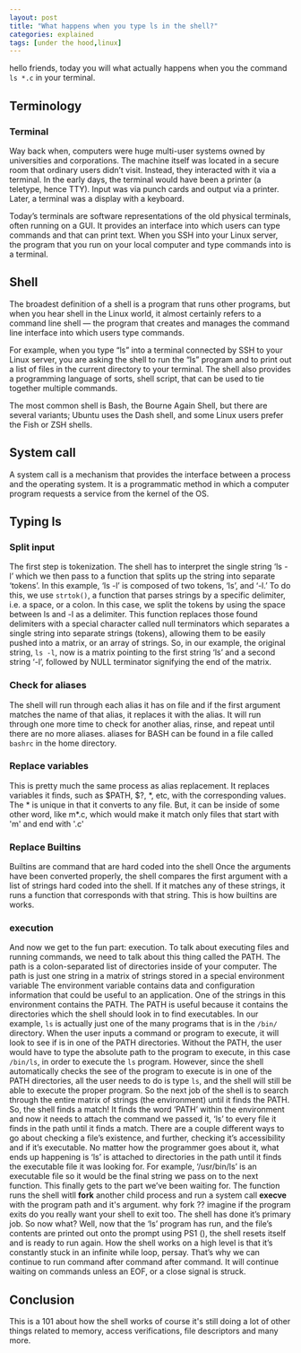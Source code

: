 ```yaml
---
layout: post
title: "What happens when you type ls in the shell?"
categories: explained
tags: [under the hood,linux]
---
```


hello friends, today you will what actually happens when you the command ```ls *.c``` in your terminal.

## Terminology

### Terminal

Way back when, computers were huge multi-user systems owned by universities and corporations. The machine itself was located in a secure room that ordinary users didn’t visit. Instead, they interacted with it via a terminal. In the early days, the terminal would have been a printer (a teletype, hence TTY). Input was via punch cards and output via a printer. Later, a terminal was a display with a keyboard.

Today’s terminals are software representations of the old physical terminals, often running on a GUI. It provides an interface into which users can type commands and that can print text. When you SSH into your Linux server, the program that you run on your local computer and type commands into is a terminal.

## Shell

The broadest definition of a shell is a program that runs other programs, but when you hear shell in the Linux world, it almost certainly refers to a command line shell — the program that creates and manages the command line interface into which users type commands.

For example, when you type “ls” into a terminal connected by SSH to your Linux server, you are asking the shell to run the “ls” program and to print out a list of files in the current directory to your terminal. The shell also provides a programming language of sorts, shell script, that can be used to tie together multiple commands.

The most common shell is Bash, the Bourne Again Shell, but there are several variants; Ubuntu uses the Dash shell, and some Linux users prefer the Fish or ZSH shells.

## System call

A system call is a mechanism that provides the interface between a process and the operating system. It is a programmatic method in which a computer program requests a service from the kernel of the OS.

## Typing ls

### Split input

The first step is tokenization. The shell has to interpret the single string ‘ls -l’ which we then pass to a function that splits up the string into separate ‘tokens’. In this example, ‘ls -l’ is composed of two tokens, ‘ls’, and ‘-l.’ To do this, we use `strtok()`, a function that parses strings by a specific delimiter, i.e. a space, or a colon. In this case, we split the tokens by using the space between ls and -l as a delimiter. This function replaces those found delimiters with a special character called null terminators which separates a single string into separate strings (tokens), allowing them to be easily pushed into a matrix, or an array of strings. So, in our example, the original string, `ls -l`, now is a matrix pointing to the first string ‘ls’ and a second string ‘-l’, followed by NULL terminator signifying the end of the matrix.

### Check for aliases

The shell will run through each alias it has on file and if the first argument matches the name of that alias, it replaces it with the alias. It will run through one more time to check for another alias, rinse, and repeat until there are no more aliases. aliases for BASH can be found in a file called `bashrc` in the home directory.

### Replace variables

This is pretty much the same process as alias replacement. It replaces variables it finds, such as $PATH, $?, \*, etc, with the corresponding values. The \* is unique in that it converts to any file. But, it can be inside of some other word, like m\*.c, which would make it match only files that start with 'm' and end with '.c'

### Replace Builtins

Builtins are command that are hard coded into the shell
Once the arguments have been converted properly, the shell compares the first argument with a list of strings hard coded into the shell.
If it matches any of these strings, it runs a function that corresponds with that string. This is how builtins are works.

### execution

And now we get to the fun part: execution. To talk about executing files and running commands, we need to talk about this thing called the PATH. The path is a colon-separated list of directories inside of your computer. The path is just one string in a matrix of strings stored in a special environment variable The environment variable contains data and configuration information that could be useful to an application. One of the strings in this environment contains the PATH. The PATH is useful because it contains the directories which the shell should look in to find executables. In our example, `ls` is actually just one of the many programs that is in the `/bin/` directory. When the user inputs a command or program to execute, it will look to see if is in one of the PATH directories. Without the PATH, the user would have to type the absolute path to the program to execute, in this case `/bin/ls`, in order to execute the `ls` program. However, since the shell automatically checks the see of the program to execute is in one of the PATH directories, all the user needs to do is type `ls`, and the shell will still be able to execute the proper program. So the next job of the shell is to search through the entire matrix of strings (the environment) until it finds the PATH.
So, the shell finds a match! It finds the word ‘PATH’ within the environment and now it needs to attach the command we passed it, ‘ls’ to every file it finds in the path until it finds a match.
There are a couple different ways to go about checking a file’s existence, and further, checking it’s accessibility and if it’s executable. No matter how the programmer goes about it, what ends up happening is ‘ls’ is attached to directories in the path until it finds the executable file it was looking for. For example, ‘/usr/bin/ls’ is an executable file so it would be the final string we pass on to the next function.
This finally gets to the part we’ve been waiting for. The function runs the shell witll **fork** another child process and run a system call **execve** with the program path and it's argument. why fork ?? imagine if the program exits do you really want your shell to exit too. 
The shell has done it’s primary job. So now what? Well, now that the ‘ls’ program has run, and the file’s contents are printed out onto the prompt using PS1 (), the shell resets itself and is ready to run again. How the shell works on a high level is that it’s constantly stuck in an infinite while loop, persay. That’s why we can continue to run command after command after command. It will continue waiting on commands unless an EOF, or a close signal is struck.

## Conclusion

This is a 101 about how the shell works of course it's still doing a lot of other things related to memory, access verifications, file descriptors and many more.

